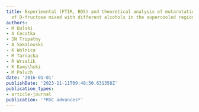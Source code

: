 ```yaml
---
title: Experimental (FTIR, BDS) and theoretical analysis of mutarotation kinetics
  of D-fructose mixed with different alcohols in the supercooled region
authors:
- M Dulski
- A Cecotka
- SN Tripathy
- A Sakalouski
- K Wolnica
- M Tarnacka
- R Wrzalik
- K Kami\ŉski
- M Paluch
date: '2016-01-01'
publishDate: '2023-11-11T09:48:50.631358Z'
publication_types:
- article-journal
publication: '*RSC advances*'
---
```

